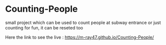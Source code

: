 # Counting-People
small project which can be used to count people at subway entrance or just counting for fun, it can be reseted too

Here the link to see the live :  https://m-ray47.github.io/Counting-People/
